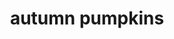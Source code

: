 ---
title: "autumn pumpkins"
alias:
- "autumn pumpkins"
created: 2023-06-06
modified: 2023-06-07
series: "Vegetables"
kofi: "https://ko-fi.com/i/IF1F6LYK3N"
resource: "/art/vegetable-portraits/images/"
cover: "autumn-pumpkins.jpg"
tags:
- oeuvre
- digital painting
- vegetables
---